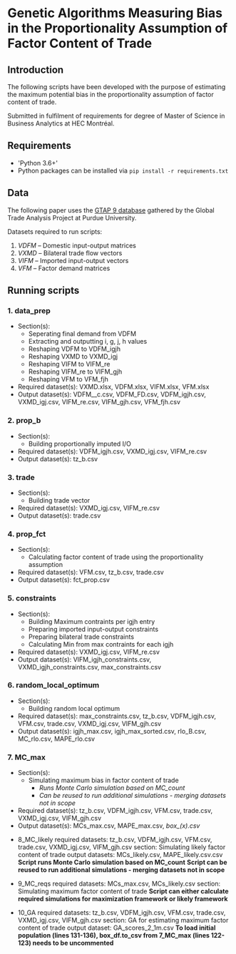 # Genetic Algorithms Measuring Bias in the Proportionality Assumption of Factor Content of Trade

## Introduction
The following scripts have been developed with the purpose of estimating the maximum potential bias in the proportionality assumption of factor content of trade.

Submitted in fulfilment of requirements for degree of Master of Science in Business Analytics at HEC Montréal.


## Requirements
- 'Python 3.6+'
- Python packages can be installed via `pip install -r requirements.txt`

## Data
The following paper uses the [GTAP 9 database](https://www.gtap.agecon.purdue.edu/databases/v9/) gathered by the Global Trade Analysis Project at Purdue University.

Datasets required to run scripts:
1. _VDFM_ – Domestic input-output matrices 
2. _VXMD_ – Bilateral trade flow vectors 
3. _VIFM_ – Imported input-output vectors 
4. _VFM_ – Factor demand matrices 

## Running scripts

### 1. data_prep
* Section(s):
  * Seperating final demand from VDFM
  * Extracting and outputting i, g, j, h values
  * Reshaping VDFM to VDFM_igjh
  * Reshaping VXMD to VXMD_igj
  * Reshaping VIFM to VIFM_re
  * Reshaping VIFM_re to VIFM_gjh
  * Reshaping VFM to VFM_fjh
* Required dataset(s): VXMD.xlsx, VDFM.xlsx, VIFM.xlsx, VFM.xlsx
* Output dataset(s): VDFM__c.csv, VDFM_FD.csv, VDFM_igjh.csv, VXMD_igj.csv, VIFM_re.csv, VIFM_gjh.csv, VFM_fjh.csv 

### 2. prop_b
* Section(s): 
  * Building proportionally imputed I/O
* Required dataset(s): VDFM_igjh.csv, VXMD_igj.csv, VIFM_re.csv
* Output dataset(s): tz_b.csv

### 3. trade
* Section(s): 
  * Building trade vector
* Required dataset(s): VXMD_igj.csv, VIFM_re.csv
* Output dataset(s): trade.csv

### 4. prop_fct
* Section(s): 
  * Calculating factor content of trade using the proportionality assumption
* Required dataset(s): VFM.csv, tz_b.csv, trade.csv
* Output dataset(s): fct_prop.csv

### 5. constraints
* Section(s): 
  * Building Maximum contraints per igjh entry
  * Preparing imported input-output constraints
  * Preparing bilateral trade constraints
  * Calculating Min from max contraints for each igjh
* Required dataset(s): VXMD_igj.csv, VIFM_re.csv
* Output dataset(s): VIFM_igjh_constraints.csv, VXMD_igjh_constraints.csv, max_constraints.csv

### 6. random_local_optimum
* Section(s): 
  * Building random local optimum
* Required dataset(s): max_constraints.csv, tz_b.csv, VDFM_igjh.csv, VFM.csv, trade.csv, VXMD_igj.csv, VIFM_gjh.csv
* Output dataset(s): igjh_max.csv, igjh_max_sorted.csv, rlo_B.csv, MC_rlo.csv, MAPE_rlo.csv

### 7. MC_max
* Section(s): 
  * Simulating maximum bias in factor content of trade
    * _Runs Monte Carlo simulation based on MC_count_
    * _Can be reused to run additional simulations - merging datasets not in scope_
* Required dataset(s): tz_b.csv, VDFM_igjh.csv, VFM.csv, trade.csv, VXMD_igj.csv, VIFM_gjh.csv
* Output dataset(s): MCs_max.csv, MAPE_max.csv, *box_(x).csv*


- 8_MC_likely
required datasets: tz_b.csv, VDFM_igjh.csv, VFM.csv, trade.csv, VXMD_igj.csv, VIFM_gjh.csv
section: Simulating likely factor content of trade
output datasets: MCs_likely.csv, MAPE_likely.csv.csv
**Script runs Monte Carlo simulation based on MC_count**
**Script can be reused to run additional simulations - merging datasets not in scope**

- 9_MC_reqs
required datasets: MCs_max.csv, MCs_likely.csv
section: Simulating maximum factor content of trade
	**Script can either calculate required simulations for maximization framework or likely framework**

- 10_GA
required datasets: tz_b.csv, VDFM_igjh.csv, VFM.csv, trade.csv, VXMD_igj.csv, VIFM_gjh.csv
section: GA for estimating maximum factor content of trade
output dataset: GA_scores_2_1m.csv
**To load initial population (lines 131-136), box_df.to_csv from 7_MC_max (lines 122-123) needs to be uncommented**



